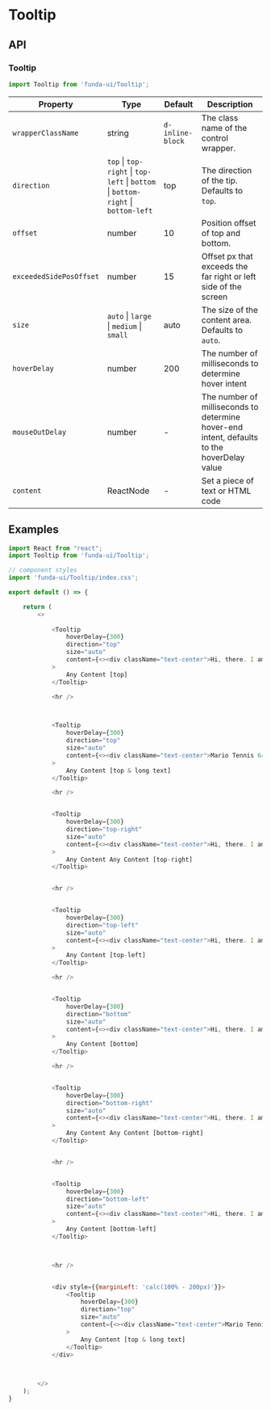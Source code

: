 # Tooltip


## API

### Tooltip
```js
import Tooltip from 'funda-ui/Tooltip';
```
| Property | Type | Default | Description |
| --- | --- | --- | --- |
| `wrapperClassName` | string | `d-inline-block` | The class name of the control wrapper. |
| `direction` | `top` \| `top-right` \| `top-left` \| `bottom` \| `bottom-right` \| `bottom-left` | top | The direction of the tip. Defaults to `top`. |
| `offset` | number  | 10 | Position offset of top and bottom. |
| `exceededSidePosOffset` | number | 15 | Offset px that exceeds the far right or left side of the screen |
| `size` | `auto` \| `large` \| `medium` \| `small`  | auto | The size of the content area. Defaults to `auto`. |
| `hoverDelay` | number  | 200 | The number of milliseconds to determine hover intent |
| `mouseOutDelay` | number  | - | The number of milliseconds to determine hover-end intent, defaults to the hoverDelay value |
| `content` | ReactNode  | - | Set a piece of text or HTML code |



## Examples

```js
import React from "react";
import Tooltip from 'funda-ui/Tooltip';

// component styles
import 'funda-ui/Tooltip/index.css';

export default () => {

    return (
        <>
          
            <Tooltip
                hoverDelay={300}
                direction="top"
                size="auto"
                content={<><div className="text-center">Hi, there. I am here.</div></>}
            >
                Any Content [top]
            </Tooltip>

            <hr />



            <Tooltip
                hoverDelay={300}
                direction="top"
                size="auto"
                content={<><div className="text-center">Mario Tennis 64 ROM download is available to play for Nintendo 64. This Mario game is the US English version at EmulatorGames.net exclusively.</div></>}
            >
                Any Content [top & long text]
            </Tooltip>

            <hr />


            <Tooltip
                hoverDelay={300}
                direction="top-right"
                size="auto"
                content={<><div className="text-center">Hi, there. I am here.</div></>}
            >
                Any Content Any Content [top-right]
            </Tooltip>


            <hr />


            <Tooltip
                hoverDelay={300}
                direction="top-left"
                size="auto"
                content={<><div className="text-center">Hi, there. I am here.</div></>}
            >
                Any Content [top-left]
            </Tooltip>

            <hr />


            <Tooltip
                hoverDelay={300}
                direction="bottom"
                size="auto"
                content={<><div className="text-center">Hi, there. I am here.</div></>}
            >
                Any Content [bottom]
            </Tooltip>

            <hr />


            <Tooltip
                hoverDelay={300}
                direction="bottom-right"
                size="auto"
                content={<><div className="text-center">Hi, there. I am here.</div></>}
            >
                Any Content Any Content [bottom-right]
            </Tooltip>


            <hr />


            <Tooltip
                hoverDelay={300}
                direction="bottom-left"
                size="auto"
                content={<><div className="text-center">Hi, there. I am here.</div></>}
            >
                Any Content [bottom-left]
            </Tooltip>



            <hr />


            <div style={{marginLeft: 'calc(100% - 200px)'}}>
                <Tooltip
                    hoverDelay={300}
                    direction="top"
                    size="auto"
                    content={<><div className="text-center">Mario Tennis 64 ROM download is available to play for Nintendo 64. This Mario game is the US English version at EmulatorGames.net exclusively.</div></>}
                >
                    Any Content [top & long text]
                </Tooltip>
            </div>


          
        </>
    );
}
```
